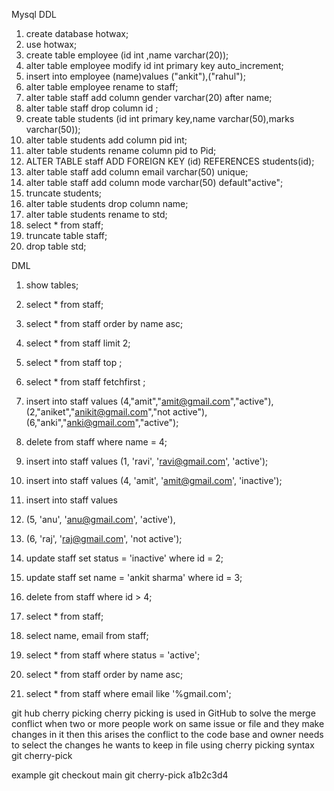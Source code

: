 Mysql 
DDL
1.	create database hotwax;
2.	use hotwax;
3.	create table employee (id int ,name varchar(20));
4.	alter table employee modify  id int   primary key auto_increment;
5.	insert into employee (name)values ("ankit"),("rahul");
6.	alter table employee rename to staff;
7.	alter table staff add column gender varchar(20) after name; 
8.	alter table staff drop column id ;
9.	create table students (id int primary key,name varchar(50),marks varchar(50));
10.	alter table students add column pid int;
11.	alter table students rename column pid to Pid;
12.	ALTER TABLE staff ADD FOREIGN KEY (id) REFERENCES students(id);
13.	alter table staff add column email varchar(50) unique;
14.	alter table staff add column  mode varchar(50) default"active";
15.	truncate students;
16.	alter table students drop column name;
17.	alter table students rename to std;
18.	select * from staff;
19.	truncate table staff;
20.	drop table std;

 




DML
1.	show tables;
2.	select * from staff;
3.	select * from staff order by name asc;
4.	select * from staff limit 2;
5.	select * from staff top ;
6.	select * from staff fetchfirst ;

7.	insert into staff values (4,"amit","amit@gmail.com","active"),(2,"aniket","anikit@gmail.com","not active"),(6,"anki","anki@gmail.com","active");
8.	delete from staff where name = 4;
9.	insert into staff values (1, 'ravi', 'ravi@gmail.com', 'active');
10.	insert into staff values (4, 'amit', 'amit@gmail.com', 'inactive');
11.	insert into staff values 
12.	(5, 'anu', 'anu@gmail.com', 'active'), 
13.	(6, 'raj', 'raj@gmail.com', 'not active');
14.	update staff set status = 'inactive' where id = 2;
15.	update staff set name = 'ankit sharma' where id = 3;
16.	delete from staff where id > 4;
17.	select * from staff;
18.	select name, email from staff;
19.	select * from staff where status = 'active';
20.	select * from staff order by name asc;
21.	select * from staff where email like '%gmail.com';

git hub 
cherry picking 
cherry picking is used in GitHub to solve the merge conflict 
when two or more people work on same issue or file and they make changes in it then this arises the conflict to the code base and owner needs to select the changes he wants to keep in file using cherry picking 
syntax
git cherry-pick <commit-hash>

example
 git checkout main
git cherry-pick a1b2c3d4
